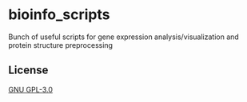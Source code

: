 # bioinfo_scripts

Bunch of useful scripts for gene expression analysis/visualization and protein
structure preprocessing

## License

[GNU GPL-3.0](https://choosealicense.com/licenses/gpl-3.0/) 
